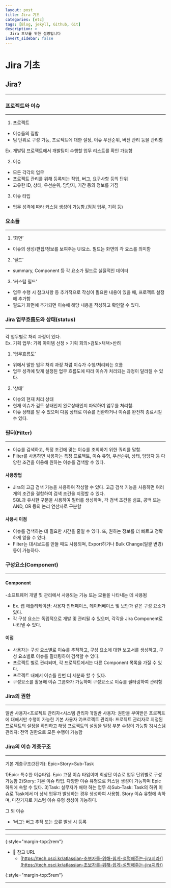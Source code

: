 ```yaml
---
layout: post
title: Jira 기초
categories: [etc]
tags: [Blog, jekyll, Github, Git]
description: >
  Jira 초보를 위한 설명입니다
invert_sidebar: false
---
```


# Jira 기초

## Jira?

---

### 프로젝트와 이슈

---

1. 프로젝트
- 이슈들의 집합
- 팀 단위로 구성 가능, 프로젝트에 대한 설정, 이슈 우선순위, 버전 관리 등을 관리함

Ex. 개발팀 프로젝트에서 개발팀이 수행할 업무 리스트를 확인 가능함

2. 이슈
- 모든 각각의 업무
- 프로젝트 관리를 위해 등록되는 작업, 버그, 요구사항 등의 단위
- 고유한 ID, 상태, 우선순위, 담당자, 기간 등의 정보를 가짐

3. 이슈 타입
- 업무 성격에 따라 커스텀 생성이 가능함.(점검 업무, 기획 등)

### 요소들

---

1. ‘화면’
- 이슈의 생성/편집/정보를 보여주는 UI요소. 필드는 화면의 각 요소를 의미함
2. ‘필드’
- summary, Component 등 각 요소가 필드로 실질적인 데이터

3. ‘커스텀 필드’ 
- 업무 수행 시 참고사항 등 추가적으로 작성이 필요한 내용이 있을 때, 프로젝트 설정에 추가함
- 필드가 화면에 추가되면 이슈에 해당 내용을 작성하고 확인할 수 있다.

### Jira 업무흐름도와 상태(status)

---

각 업무별로 처리 과정이 있다.<br>
Ex. 기획 업무: 기획 아이템 선정 > 기획 회의>검토>채택>반려<br>

1. ‘업무흐름도’
- 위에서 말한 업무 처리 과정 처럼 이슈가 수행/처리되는 흐름
- 업무 성격에 맞게 설정된 업무 흐름도에 따라 이슈가 처리되는 과정이 달라질 수 있다.

2. ‘상태’ 
- 이슈의 현재 처리 상태
- 현재 이슈가 검토 상태인지 완료상태인지 파악하여 업무를 처리함.
- 이슈 상태를 알 수 있으며 다음 상태로 이슈를 전환하거나 이슈를 완전히 종료시킬 수 있다.

### 필터(Filter)

---

- 이슈를 검색하고, 특정 조건에 맞는 이슈를 조회하기 위한 쿼리를 말함.
- Filter를 사용하면 사용자는 특정 프로젝트, 이슈 유형, 우선순위, 상태, 담당자 등 다양한 조건을 이용해 원하는 이슈를 검색할 수 있다.

#### 사용방법 
- Jira의 고급 검색 기능을 사용하여 작성할 수 있다. 고급 검색 기능을 사용하면 여러개의 조건을 결합하여 검색 조건을 지정할 수 있다.<br>
SQL과 유사한 구문을 사용하여 필터를 생성하며, 각 검색 조건을 쉼표, 공백 또는 AND, OR 등의 논리 연산자로 구분함

#### 사용시 이점 
- 이슈를 검색하는 데 필요한 시간을 줄일 수 있다. 또, 원하는 정보를 더 빠르고 정확하게 얻을 수 있다. 
- Filter는 대시보드를 만들 때도 사용되며, Export하거나 Bulk Change(일괄 변경) 등이 가능하다. 

### 구성요소(Component)

---

#### Component
-소프트웨어 개발 및 관리에서 사용되는 기능 또는 모듈을 나타내는 데 사용됨<br>

- Ex. 웹 애플리케이션: 사용자 인터페이스, 데이터베이스 및 보안과 같은 구성 요소가 있다.
- 각 구성 요소는 독립적으로 개발 및 관리될 수 있으며, 각각을 Jira Component로 나타낼 수 있다.

#### 이점
- 사용자는 구성 요소별로 이슈를 추적하고, 구성 요소에 대한 보고서를 생성하고, 구성 요소별로 이슈를 필터링하여 검색할 수 있다. 
- 프로젝트 별로 관리되며, 각 프로젝트에서는 다른 Component 목록을 가질 수 있다.
- 프로젝트 내에서 이슈를 한번 더 세분화 할 수 있다.
- 구성요소를 활용해 이슈 그룹화가 가능하며 구성요소로 이슈를 필터링하여 관리함

### Jira의 권한

---
일반 사용자<프로젝트 관리자<시스템 관리자
1)일반 사용자: 권한을 부여받은 프로젝트에 대해서만 수행이 가능한 기본 사용자
2)프로젝트 관리자: 프로젝트 관리자로 지정된 프로젝트의 설정을 확인하고 해당 프로젝트의 설정을 일정 부분 수정이 가능함
3)시스템 관리자: 전역 권한으로 모든 수행이 가능함

### Jira의 이슈 계층구조

---
기본 계층구조(3단계): Epic>Story>Sub-Task<br>

1)Epic: 특수한 이슈타입. Epic 고정 이슈 타입이며 최상단 이슈로 업무 단위별로 구성 가능함
2)Story: 기본 이슈 타입. 다양한 이슈 유형으로 커스텀 생성이 가능하며 Epic 하위에 속할 수 있다.
3)Task: 실무자가 해야 하는 업무
4)Sub-Task: Task의 하위 이슈로 Task에서 더 상세 업무가 발생하는 경우 생성하여 사용함. Story 이슈 유형에 속하며, 마찬가지로 커스텀 이슈 유형 생성이 가능하다.<br>

그 외 이슈
- ‘버그’: 버그 추적 또는 오류 발생 시 등록

---

---

{:style="margin-top:2rem"}

- 🔗 참고 URL
  - [https://tech.osci.kr/atlassian-초보자를-위해-쉽게-설명해주는-jira지라/](https://tech.osci.kr/atlassian-초보자를-위해-쉽게-설명해주는-jira지라/)

{:style="margin-top:5rem"}

---